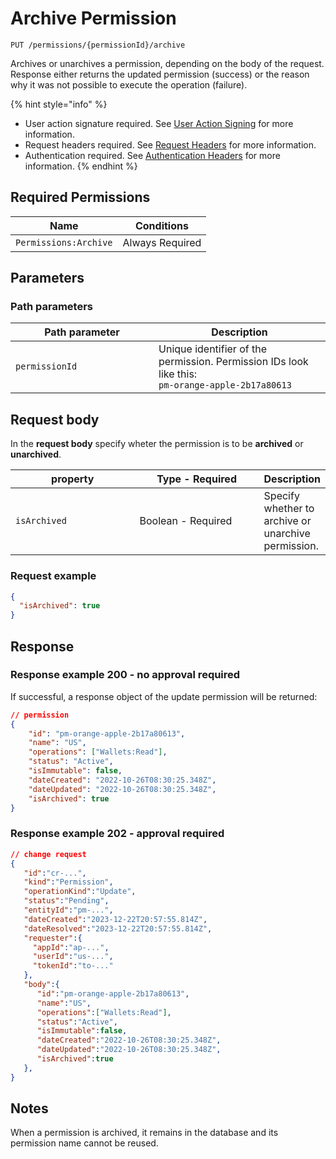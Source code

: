 # Archive Permission

`PUT /permissions/{permissionId}/archive`

Archives or unarchives a permission, depending on the body of the request. Response either returns the updated permission (success) or the reason why it was not possible to execute the operation (failure).

{% hint style="info" %}
* User action signature required. See [User Action Signing](../../authentication/user-action-signing/) for more information.
* Request headers required. See [Request Headers](../../../getting-started/request-headers.md) for more information.
* Authentication required. See [Authentication Headers](../../../getting-started/request-headers.md#authentication-headers) for more information.
{% endhint %}

## Required Permissions

| Name                  | Conditions      |
| --------------------- | --------------- |
| `Permissions:Archive` | Always Required |

## Parameters <a href="#parameters.1" id="parameters.1"></a>

### Path parameters <a href="#path-parameters" id="path-parameters"></a>

<table><thead><tr><th width="213.03785488958988">Path parameter</th><th>Description</th></tr></thead><tbody><tr><td><code>permissionId</code></td><td>Unique identifier of the permission. Permission IDs look like this:<br><code>pm-orange-apple-2b17a80613</code></td></tr></tbody></table>

## Request body <a href="#request-body" id="request-body"></a>

In the **request body** specify wheter the permission is to be **archived** or **unarchived**.

<table><thead><tr><th width="187">property</th><th width="188">Type - Required</th><th>Description</th></tr></thead><tbody><tr><td><code>isArchived</code></td><td>Boolean - Required</td><td>Specify whether to archive or unarchive permission.</td></tr></tbody></table>

### Request example <a href="#request-example.1" id="request-example.1"></a>

```JSON
{
  "isArchived": true
}
```

## Response <a href="#response" id="response"></a>

### Response example 200 - no approval required <a href="#response-example" id="response-example"></a>

If successful, a response object of the update permission will be returned:

```json
// permission
{
    "id": "pm-orange-apple-2b17a80613",
    "name": "US",
    "operations": ["Wallets:Read"],
    "status": "Active",
    "isImmutable": false,
    "dateCreated": "2022-10-26T08:30:25.348Z",
    "dateUpdated": "2022-10-26T08:30:25.348Z",
    "isArchived": true
}
```

### Response example 202 - approval required <a href="#response-example" id="response-example"></a>

```json
// change request
{
   "id":"cr-...",
   "kind":"Permission",
   "operationKind":"Update",
   "status":"Pending",
   "entityId":"pm-...",
   "dateCreated":"2023-12-22T20:57:55.814Z",
   "dateResolved":"2023-12-22T20:57:55.814Z",
   "requester":{
     "appId":"ap-...",
     "userId":"us-...",
     "tokenId":"to-..."
   },
   "body":{
      "id":"pm-orange-apple-2b17a80613",
      "name":"US",
      "operations":["Wallets:Read"],
      "status":"Active",
      "isImmutable":false,
      "dateCreated":"2022-10-26T08:30:25.348Z",
      "dateUpdated":"2022-10-26T08:30:25.348Z",
      "isArchived":true
   },
}
```

## Notes <a href="#notes" id="notes"></a>

When a permission is archived, it remains in the database and its permission name cannot be reused.
